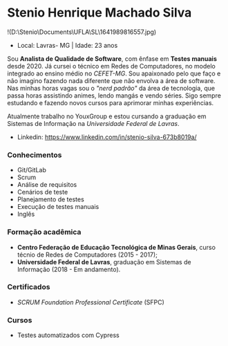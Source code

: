 # Stenio Henrique Machado Silva

!(D:\Stenio\Documents\UFLA\SL\1641989816557.jpg)

- Local: Lavras- MG | Idade: 23 anos

Sou **Analista de Qualidade de Software**, com ênfase em **Testes manuais** desde 2020. Já cursei o técnico em Redes de Computadores, no modelo integrado ao ensino médio no *CEFET-MG*. 
Sou apaixonado pelo que faço e não imagino fazendo nada diferente que não envolva a área de software. Nas minhas horas vagas sou o *"nerd padrão"* da área de tecnologia, que passa horas assistindo animes, lendo mangás e vendo séries. Sigo sempre estudando e fazendo novos cursos para aprimorar minhas experiências. 

Atualmente trabalho no YouxGroup e estou cursando a graduação em Sistemas de Informação na *Universidade Federal de Lavras*. 

- Linkedin: https://www.linkedin.com/in/stenio-silva-673b8019a/


### Conhecimentos 

- Git/GitLab 
- Scrum 
- Análise de requisitos 
- Cenários de teste
- Planejamento de testes
- Execução de testes manuais 
- Inglês 

### Formação acadêmica

- **Centro Federação de Educação Tecnológica de Minas Gerais**, curso técnio de Redes de Computadores (2015 - 2017);
- **Universidade Federal de Lavras**, graduação em Sistemas de Informação (2018 - Em andamento). 

### Certificados

- *SCRUM Foundation Professional Certificate* (SFPC)

### Cursos 

- Testes automatizados com Cypress 




